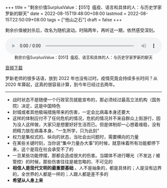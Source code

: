 +++
title = "剩余价值SurplusValue：【051】瘟疫、语言和具体的人：与历史学家罗新的聊天"
date = 2022-08-15T19:48:00+08:00
lastmod = 2022-08-15T22:50:09+08:00
tags = ["他山之石"]
draft = false
+++

剩余价值被封杀后，改名为随机波动。时隔两年，再听这一期，依然感受深刻。

<figure style="margin: 0;">
  <audio controls src="/audios/surplus-value-051.mp3" style="width: 100%;">Your browser does not support the <code>audio</code> element.</audio>
  <figcaption style="color: var(--color-contrast-medium); text-align: center; font-size: 90%;">剩余价值SurplusValue：【051】瘟疫、语言和具体的人：与历史学家罗新的聊天</figcaption>
</figure>

<a style="word-break: keep-all;" href="/audios/surplus-value-051.mp3" download="剩余价值SurplusValue：【051】瘟疫、语言和具体的人：与历史学家罗新的聊天.mp3">音频下载</a>

罗新老师的很多话语，放到 2022 年也没有过时。疫情究竟会持续多长时间？从 2020 年算起，这真的很容易计算，到今年已经过去两年。

---

-   战时状态不是随便一个行政官员就能宣布的，那必须经过最高立法机构（国务院）决定，这是中国特色
-   封城或者其他极端措施带来的伤害，一定会比病毒本身还要大
-   这样的体制应付不了任何危机的情况，危机的情况并不来自群众上街游行，因为没人这样做，大家只是想要好好生活而已。但是体制却一心想着维稳，没有把精力放在病毒本身。“一生所学，只为此刻”
-   权力是集权式的、纵向的状态，当社会出问题时，需要横向的力量
-   在某些关键时刻，当你说“集中力量办大事”的时候，就意味着所有功能都停下来，这个是现在社会承受不了的
-   一旦某些功能停摆，那都会造成很大的伤害。当媒体不进行曝光（不发达 / 被管控）的时候，那些伤害往往是被忽略的、不可见的
-   **相信人是现代文明的最重要基础** 。人不是抽象的，都是具体的；人是没有边界的，全世界的人都是一样的；人跟人都是差不多的
-   **希望从人身上来**
